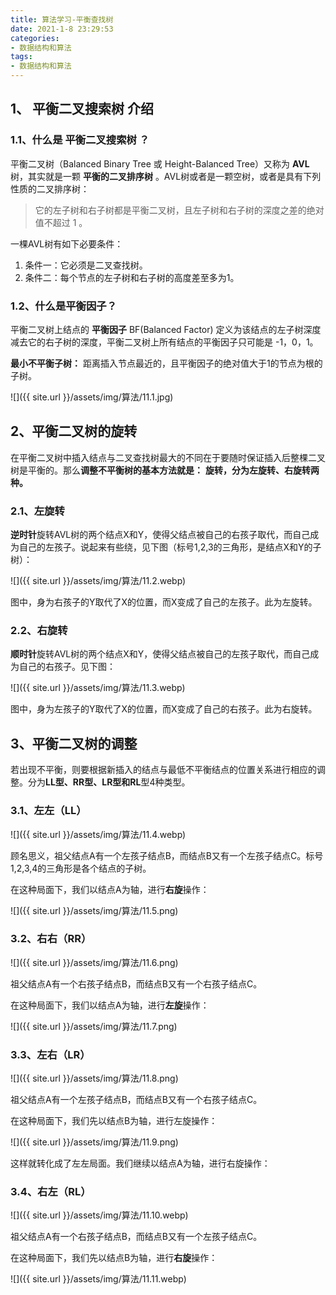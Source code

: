 ```yaml
---
title: 算法学习-平衡查找树
date: 2021-1-8 23:29:53
categories:
- 数据结构和算法
tags:
- 数据结构和算法
---
```


## 1、 平衡二叉搜索树 介绍

### 1.1、什么是 平衡二叉搜索树 ？

   平衡二叉树（Balanced Binary Tree 或 Height-Balanced Tree）又称为 **AVL** 树，其实就是一颗 **平衡的二叉排序树** 。AVL树或者是一颗空树，或者是具有下列性质的二叉排序树： 

>  它的左子树和右子树都是平衡二叉树，且左子树和右子树的深度之差的绝对值不超过 1 。 

一棵AVL树有如下必要条件：

1.  条件一：它必须是二叉查找树。
2. 条件二：每个节点的左子树和右子树的高度差至多为1。

### 1.2、什么是平衡因子？

   平衡二叉树上结点的 **平衡因子** BF(Balanced Factor) 定义为该结点的左子树深度减去它的右子树的深度，平衡二叉树上所有结点的平衡因子只可能是 -1，0，1。

   **最小不平衡子树：**  距离插入节点最近的，且平衡因子的绝对值大于1的节点为根的子树。 

![]({{ site.url }}/assets/img/算法/11.1.jpg)

## 2、平衡二叉树的旋转

​     在平衡二叉树中插入结点与二叉查找树最大的不同在于要随时保证插入后整棵二叉树是平衡的。那么**调整不平衡树的基本方法就是：** **旋转，分为左旋转、右旋转两种。** 

### 2.1、左旋转

   **逆时针**旋转AVL树的两个结点X和Y，使得父结点被自己的右孩子取代，而自己成为自己的左孩子。说起来有些绕，见下图（标号1,2,3的三角形，是结点X和Y的子树）： 

![]({{ site.url }}/assets/img/算法/11.2.webp)

 图中，身为右孩子的Y取代了X的位置，而X变成了自己的左孩子。此为左旋转。

### 2.2、右旋转

   **顺时针**旋转AVL树的两个结点X和Y，使得父结点被自己的左孩子取代，而自己成为自己的右孩子。见下图： 

![]({{ site.url }}/assets/img/算法/11.3.webp)

 图中，身为左孩子的Y取代了X的位置，而X变成了自己的右孩子。此为右旋转。 

## 3、平衡二叉树的调整

​    若出现不平衡，则要根据新插入的结点与最低不平衡结点的位置关系进行相应的调整。分为**LL型、RR型、LR型和RL**型4种类型。

### 3.1、左左（LL）

![]({{ site.url }}/assets/img/算法/11.4.webp)

   顾名思义，祖父结点A有一个左孩子结点B，而结点B又有一个左孩子结点C。标号1,2,3,4的三角形是各个结点的子树。

在这种局面下，我们以结点A为轴，进行**右旋**操作：

![]({{ site.url }}/assets/img/算法/11.5.png)

### 3.2、右右（RR）

![]({{ site.url }}/assets/img/算法/11.6.png)

祖父结点A有一个右孩子结点B，而结点B又有一个右孩子结点C。

在这种局面下，我们以结点A为轴，进行**左旋**操作：

![]({{ site.url }}/assets/img/算法/11.7.png)

### 3.3、左右（LR）

![]({{ site.url }}/assets/img/算法/11.8.png)

祖父结点A有一个左孩子结点B，而结点B又有一个右孩子结点C。

在这种局面下，我们先以结点B为轴，进行左旋操作：

![]({{ site.url }}/assets/img/算法/11.9.png)

 这样就转化成了左左局面。我们继续以结点A为轴，进行右旋操作： 

### 3.4、右左（RL）

![]({{ site.url }}/assets/img/算法/11.10.webp)

祖父结点A有一个右孩子结点B，而结点B又有一个左孩子结点C。

在这种局面下，我们先以结点B为轴，进行**右旋**操作：

![]({{ site.url }}/assets/img/算法/11.11.webp)